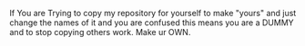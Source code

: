 If You are Trying to copy my repository for yourself to make "yours" and just change the names of it and you are confused this means you are a DUMMY and to stop copying others work. Make ur OWN. 
